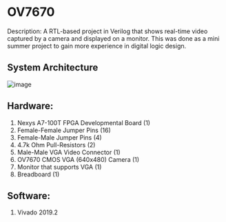# OV7670 
Description: A RTL-based project in Verilog that shows real-time video captured by a camera and displayed on a monitor. This was done as a mini summer project to gain more experience in digital logic design.  
  
## System Architecture 
  ![image](https://github.com/amsacks/OV7670/blob/main/misc/OV7670_block_diagram.png)  
  
  
## Hardware:    
1. Nexys A7-100T FPGA Developmental Board (1)
2. Female-Female Jumper Pins              (16)
3. Female-Male Jumper Pins                (4)
4. 4.7k Ohm Pull-Resistors                (2)
5. Male-Male VGA Video Connector          (1)
6. OV7670 CMOS VGA (640x480) Camera       (1)
7. Monitor that supports VGA              (1)
8. Breadboard                             (1)
  
## Software:  
1. Vivado 2019.2  
